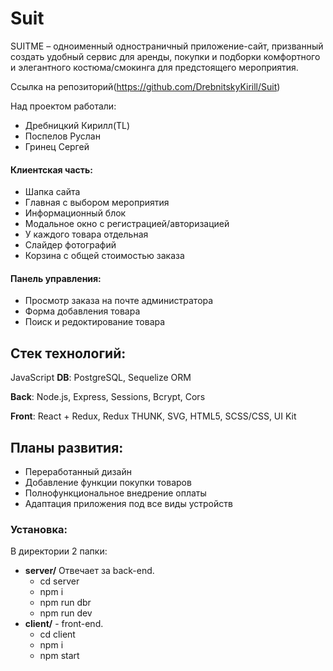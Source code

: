 # Suit
SUITME – одноименный одностраничный приложение-сайт, призванный создать удобный сервис для аренды, покупки и подборки комфортного и элегантного костюма/смокинга для предстоящего мероприятия.

Ссылка на репозиторий(https://github.com/DrebnitskyKirill/Suit)

Над проектом работали:
- Дребницкий Кирилл(TL)
- Поспелов Руслан
- Гринец Сергей 
#### Клиентская часть:
- Шапка сайта
- Главная с выбором мероприятия
- Информационный блок
- Модальное окно с регистрацией/авторизацией
- У каждого товара отдельная 
- Слайдер фотографий
- Корзина с общей стоимостью заказа
#### Панель управления:
- Просмотр заказа на почте администратора
- Форма добавления товара
- Поиск и редоктирование товара

## Стек технологий:
JavaScript
**DB**: PostgreSQL, Sequelize ORM

**Back**: Node.js, Express, Sessions, Bcrypt, Cors

**Front**: React + Redux, Redux THUNK, SVG, HTML5, SCSS/CSS, UI Kit

## Планы развития:

* Переработанный дизайн
* Добавление функции покупки товаров
* Полнофункциональное внедрение оплаты
* Адаптация приложения под все виды устройств

### Установка:
В директории 2 папки:

* **server/** Отвечает за back-end. 
   * cd server
   * npm i
   * npm run dbr
   * npm run dev
* **client/** - front-end. 
   * cd client 
   * npm i
   * npm start
